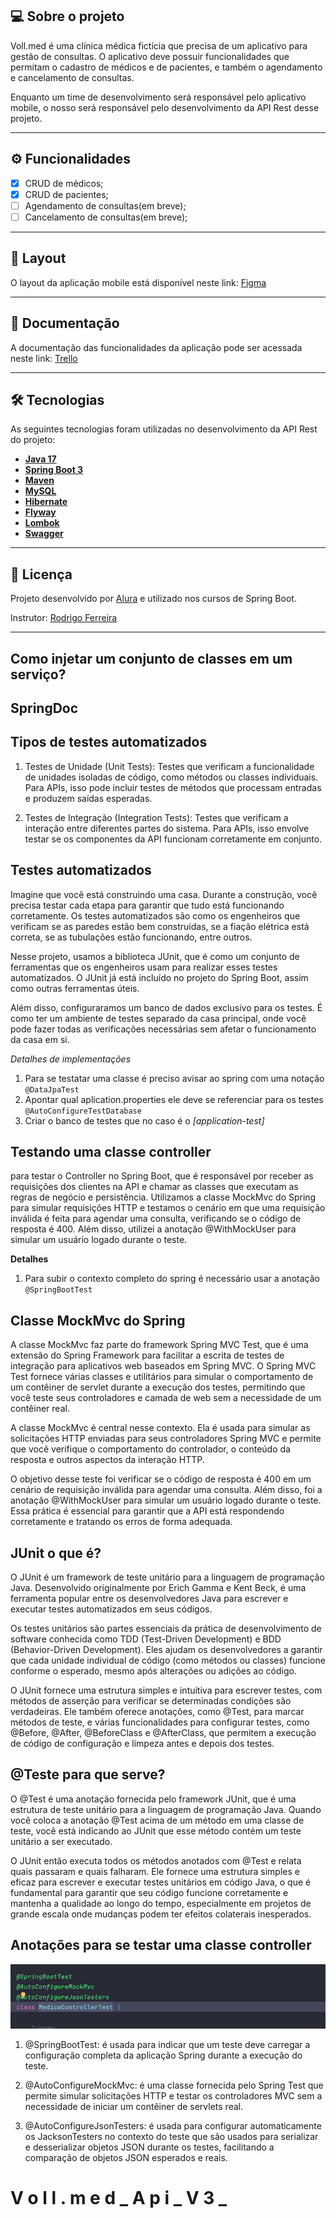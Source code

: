 ## 💻 Sobre o projeto

Voll.med é uma clínica médica fictícia que precisa de um aplicativo para gestão de consultas. O aplicativo deve possuir
funcionalidades que permitam o cadastro de médicos e de pacientes, e também o agendamento e cancelamento de consultas.

Enquanto um time de desenvolvimento será responsável pelo aplicativo mobile, o nosso será responsável pelo
desenvolvimento da API Rest desse projeto.

---

## ⚙️ Funcionalidades

- [x] CRUD de médicos;
- [x] CRUD de pacientes;
- [ ] Agendamento de consultas(em breve);
- [ ] Cancelamento de consultas(em breve);

---

## 🎨 Layout

O layout da aplicação mobile está disponível neste
link: <a href="https://www.figma.com/file/N4CgpJqsg7gjbKuDmra3EV/Voll.med">Figma</a>

---

## 📄 Documentação

A documentação das funcionalidades da aplicação pode ser acessada neste
link: <a href="https://trello.com/b/O0lGCsKb/api-voll-med">Trello</a>

---

## 🛠 Tecnologias

As seguintes tecnologias foram utilizadas no desenvolvimento da API Rest do projeto:

- **[Java 17](https://www.oracle.com/java)**
- **[Spring Boot 3](https://spring.io/projects/spring-boot)**
- **[Maven](https://maven.apache.org)**
- **[MySQL](https://www.mysql.com)**
- **[Hibernate](https://hibernate.org)**
- **[Flyway](https://flywaydb.org)**
- **[Lombok](https://projectlombok.org)**
- **[Swagger](https://springdoc.org/)**

---

## 📝 Licença

Projeto desenvolvido por [Alura](https://www.alura.com.br) e utilizado nos cursos de Spring Boot.

Instrutor: [Rodrigo Ferreira](https://cursos.alura.com.br/user/rodrigo-ferreira)

---

## Como injetar um conjunto de classes em um serviço?

## SpringDoc

## Tipos de testes automatizados

1. Testes de Unidade (Unit Tests):
   Testes que verificam a funcionalidade de unidades isoladas de código, como métodos ou classes individuais. Para APIs,
   isso pode incluir testes de métodos que processam entradas e produzem saídas esperadas.

2. Testes de Integração (Integration Tests):
   Testes que verificam a interação entre diferentes partes do sistema. Para APIs, isso envolve testar se os componentes
   da
   API funcionam corretamente em conjunto.

## Testes automatizados

Imagine que você está construindo uma casa. Durante a construção, você precisa testar cada etapa para garantir que tudo
está funcionando corretamente. Os testes automatizados são como os engenheiros que verificam se as paredes estão bem
construídas, se a fiação elétrica está correta, se as tubulações estão funcionando, entre outros.

Nesse projeto, usamos a biblioteca JUnit, que é como um conjunto de ferramentas que os engenheiros usam para
realizar esses testes automatizados. O JUnit já está incluído no projeto do Spring Boot, assim como outras ferramentas
úteis.

Além disso, configuraramos um banco de dados exclusivo para os testes. É como ter um ambiente de testes
separado da casa principal, onde você pode fazer todas as verificações necessárias sem afetar o funcionamento da casa em
si.

*Detalhes de implementações*

1. Para se testatar uma classe é preciso avisar ao spring com uma notação ``@DataJpaTest``
2. Apontar qual aplication.properties ele deve se referenciar para os testes ``@AutoConfigureTestDatabase``
3. Criar o banco de testes que no caso é o *[application-test]*

## Testando uma classe controller

para testar o Controller no Spring Boot, que é responsável por receber as requisições dos
clientes na API e chamar as classes que executam as regras de negócio e persistência. Utilizamos a classe MockMvc do
Spring para simular requisições HTTP e testamos o cenário em que uma requisição inválida é feita para agendar uma
consulta, verificando se o código de resposta é 400. Além disso, utilizei a anotação @WithMockUser para simular um
usuário logado durante o teste.

**Detalhes**

1. Para subir o contexto completo do spring é necessário usar a anotação ``@SpringBootTest``

## Classe MockMvc do Spring

A classe MockMvc faz parte do framework Spring MVC Test, que é uma extensão do Spring Framework para facilitar a escrita
de testes de integração para aplicativos web baseados em Spring MVC. O Spring MVC Test fornece várias classes e
utilitários para simular o comportamento de um contêiner de servlet durante a execução dos testes, permitindo que você
teste seus controladores e camada de web sem a necessidade de um contêiner real.

A classe MockMvc é central nesse contexto. Ela é usada para simular as solicitações HTTP enviadas para seus
controladores Spring MVC e permite que você verifique o comportamento do controlador, o conteúdo da resposta e outros
aspectos da interação HTTP.

O objetivo desse teste foi verificar se o código de resposta é 400 em um cenário de requisição inválida para agendar uma
consulta.
Além disso, foi a anotação @WithMockUser para simular um usuário logado durante o teste. Essa prática é essencial
para garantir que a API está respondendo corretamente e tratando os erros de forma adequada.

## JUnit o que é?

O JUnit é um framework de teste unitário para a linguagem de programação Java. Desenvolvido originalmente por Erich
Gamma e Kent Beck, é uma ferramenta popular entre os desenvolvedores Java para escrever e executar testes automatizados
em seus códigos.

Os testes unitários são partes essenciais da prática de desenvolvimento de software conhecida como TDD (Test-Driven
Development) e BDD (Behavior-Driven Development). Eles ajudam os desenvolvedores a garantir que cada unidade individual
de código (como métodos ou classes) funcione conforme o esperado, mesmo após alterações ou adições ao código.

O JUnit fornece uma estrutura simples e intuitiva para escrever testes, com métodos de asserção para verificar se
determinadas condições são verdadeiras. Ele também oferece anotações, como @Test, para marcar métodos de teste, e várias
funcionalidades para configurar testes, como @Before, @After, @BeforeClass e @AfterClass, que permitem a execução de
código de configuração e limpeza antes e depois dos testes.

## @Teste para que serve?

O @Test é uma anotação fornecida pelo framework JUnit, que é uma estrutura de teste unitário para a linguagem de
programação Java. Quando você coloca a anotação @Test acima de um método em uma classe de teste, você está indicando ao
JUnit que esse método contém um teste unitário a ser executado.

O JUnit então executa todos os métodos anotados com @Test e relata quais passaram e quais falharam. Ele fornece uma
estrutura simples e eficaz para escrever e executar testes unitários em código Java, o que é fundamental para garantir
que seu código funcione corretamente e mantenha a qualidade ao longo do tempo, especialmente em projetos de grande
escala onde mudanças podem ter efeitos colaterais inesperados.

## Anotações para se testar uma classe controller

![img.png](img.png)

1. @SpringBootTest: é usada para indicar que um teste deve carregar a configuração completa da aplicação Spring durante
   a execução do teste.

2. @AutoConfigureMockMvc: é uma classe fornecida pelo Spring Test que permite simular solicitações HTTP e testar os
   controladores MVC sem a necessidade de iniciar um contêiner de servlets real.

3. @AutoConfigureJsonTesters:  é usada para configurar automaticamente os JacksonTesters no contexto do teste que são
   usados para serializar e desserializar objetos JSON durante os testes, facilitando a comparação de objetos JSON
   esperados e reais.

# V o l l . m e d _ A p i _ V 3 _ 
 
 